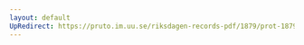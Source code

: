 ```yaml
---
layout: default
UpRedirect: https://pruto.im.uu.se/riksdagen-records-pdf/1879/prot-1879--ak--057.pdf
---
```

